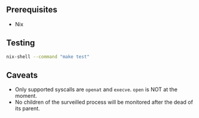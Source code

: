 Prerequisites
-------------

* Nix


Testing
-------

```bash
nix-shell --command "make test"
```

Caveats
-------

- Only supported syscalls are `openat` and `execve`.  `open` is NOT at the moment.
- No children of the surveilled process will be monitored after the dead of its parent.
